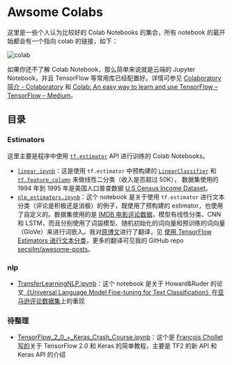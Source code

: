 # Awsome Colabs

这里是一些个人认为比较好的 Colab Notebooks 的集合，所有 notebook 的最开始都会有一个指向 colab 的链接，如下：

![colab](https://i.imgur.com/50rLOBn.png)

如果你还不了解 Colab Notebook，那么简单来说就是云端的 Jupyter Notebook，并且 TensorFlow 等常用库已经配置好。详情可参见 [Colaboratory 简介 - Colaboratory](https://colab.research.google.com/notebooks/welcome.ipynb) 和 [Colab: An easy way to learn and use TensorFlow – TensorFlow – Medium](https://medium.com/tensorflow/colab-an-easy-way-to-learn-and-use-tensorflow-d74d1686e309)。

## 目录

### Estimators

这里主要是程序中使用 [`tf.estimator`](https://www.tensorflow.org/api_docs/python/tf/estimator) API 进行训练的 Colab Notebooks。

- [`linear.ipynb`](estimators/linear.ipynb)：这是使用 `tf.estimator` 中预构建的 [`LinearClassifier`](https://www.tensorflow.org/api_docs/python/tf/estimator/LinearClassifier) 和 [`tf.feature_column`](https://www.tensorflow.org/api_docs/python/tf/feature_column) 来做线性二分类（收入是否超过 50K）， 数据集使用的 1994 年到 1995 年是美国人口普查数据 [U.S Census Income Dataset](https://archive.ics.uci.edu/ml/datasets/Census+Income)。
- [`nlp_estimators.ipynb`](estimators/nlp_estimators.ipynb)：这个 notebook 是关于使用 `tf.estimator` 进行文本分类（评论是积极还是消极）的例子，既使用了预构建的 estimator，也使用了自定义的。数据集使用的是 [IMDB 电影评论数据](http://ai.stanford.edu/~amaas/data/sentiment/)，模型有线性分类、CNN 和 LSTM，而且分别使用了词袋模型、随机初始化的词向量和预训练的词向量（GloVe）来进行词嵌入。我对[原博文](http://ruder.io/text-classification-tensorflow-estimators/)进行了翻译，见 [使用 TensorFlow Estimators 进行文本分类](https://alanlee.fun/2018/07/18/text-classification-with-tensorflow-estimator/#Building-a-baseline)，更多的翻译可见我的 GitHub repo [secsilm/awesome-posts](https://github.com/secsilm/awesome-posts)。

### nlp

- [TransferLearningNLP.ipynb](https://github.com/secsilm/awsome-colabs/blob/master/nlp/classification/TransferLearningNLP.ipynb)：这个 notebook 是关于 Howard&Ruder 的论文[《Universal Language Model Fine-tuning for Text Classification》](https://arxiv.org/pdf/1801.06146.pdf)在[亚马逊评论数据集](https://www.kaggle.com/bittlingmayer/amazonreviews/home)上的重现

### 待整理

- [TensorFlow_2_0_+_Keras_Crash_Course.ipynb](https://github.com/secsilm/awsome-colabs/blob/master/TensorFlow_2_0_%2B_Keras_Crash_Course.ipynb)：这个是 [François Chollet 写的](https://twitter.com/fchollet/status/1180590885265756160?s=20)关于 TensorFlow 2.0 和 Keras 的简单教程，主要是 TF2 的新 API 和 Keras API 的介绍
 
